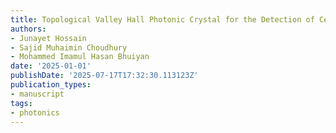 ```yaml
---
title: Topological Valley Hall Photonic Crystal for the Detection of Cell Carcinoma
authors:
- Junayet Hossain
- Sajid Muhaimin Choudhury
- Mohammed Imamul Hasan Bhuiyan
date: '2025-01-01'
publishDate: '2025-07-17T17:32:30.113123Z'
publication_types:
- manuscript
tags:
- photonics
---
```

